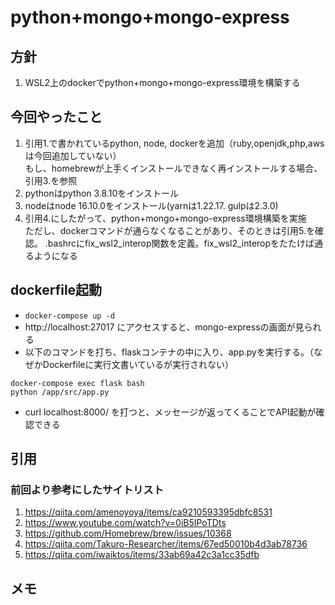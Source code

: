 # python+mongo+mongo-express

## 方針
1. WSL2上のdockerでpython+mongo+mongo-express環境を構築する

## 今回やったこと
1. 引用1.で書かれているpython, node, dockerを追加（ruby,openjdk,php,awsは今回追加していない）<br>
  もし、homebrewが上手くインストールできなく再インストールする場合、引用3.を参照
2. pythonはpython 3.8.10をインストール
3. nodeはnode 16.10.0をインストール(yarnは1.22.17. gulpは2.3.0)
4. 引用4.にしたがって、python+mongo+mongo-express環境構築を実施 <br>
  ただし、dockerコマンドが通らなくなることがあり、そのときは引用5.を確認。
  .bashrcにfix_wsl2_interop関数を定義。fix_wsl2_interopをたたけば通るようになる

## dockerfile起動
* `docker-compose up -d`
* http://localhost:27017 にアクセスすると、mongo-expressの画面が見られる
* 以下のコマンドを打ち、flaskコンテナの中に入り、app.pyを実行する。（なぜかDockerfileに実行文書いているが実行されない）
```
docker-compose exec flask bash
python /app/src/app.py
```
* curl localhost:8000/ を打つと、メッセージが返ってくることでAPI起動が確認できる

## 引用
### 前回より参考にしたサイトリスト
1. https://qiita.com/amenoyoya/items/ca9210593395dbfc8531
2. https://www.youtube.com/watch?v=0iB5IPoTDts
3. https://github.com/Homebrew/brew/issues/10368
4. https://qiita.com/Takuro-Researcher/items/67ed50010b4d3ab78736
5. https://qiita.com/iwaiktos/items/33ab69a42c3a1cc35dfb

## メモ



